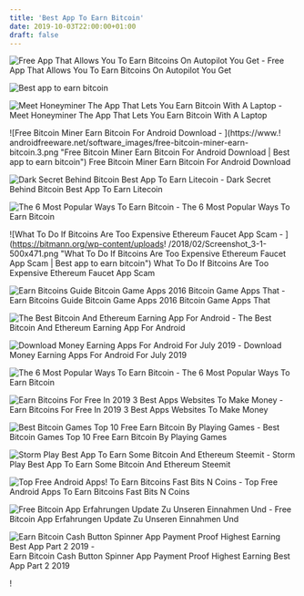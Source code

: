 ```yaml
---
title: 'Best App To Earn Bitcoin'
date: 2019-10-03T22:00:00+01:00
draft: false
---
```


![Free App That Allows You To Earn Bitcoins On Autopilot You Get - ](https://i.pinimg.com/originals/5a/9d/f0/5a9df00942bbc4873af6b55389ccf21b.png "Free App That Allows You To Earn Bitcoins On Autopilot You Get | Best app to earn bitcoin") Free App That Allows You To Earn Bitcoins On Autopilot You Get

![Best app to earn bitcoin](https://i.ytimg.com/vi/aufkxgoFS4s/hqdefault.jpg "Best app to earn bitcoin") 

![Meet Honeyminer The App That Lets You Earn Bitcoin With A Laptop - ](https://static.coindesk.com/wp-content/uploads/2018/07/shutterstock_1017628444-860x430.jpg "Meet Honeyminer The App That Lets You Earn Bitcoin With A Laptop | Best app to earn bitcoin") Meet Honeyminer The App That Lets You Earn Bitcoin With A Laptop

![Free Bitcoin Miner Earn Bitcoin For Android Download - ](https://www.!   androidfreeware.net/software_images/free-bitcoin-miner-earn-bitcoin.3.png "Free Bitcoin Miner Earn Bitcoin For Android Download | Best app to earn bitcoin") Free Bitcoin Miner Earn Bitcoin For Android Download

![Dark Secret Behind Bitcoin Best App To Earn Litecoin - ](https://toptrickstoearnbitcoin.files.wordpress.com/2017/09/earn-bitcoin.png?w\\u003d700 "Dark Secret Behind Bitcoin Best App To Earn Litecoin | Best app to earn bitcoin") Dark Secret Behind Bitcoin Best App To Earn Litecoin

![The 6 Most Popular Ways To Earn Bitcoin - ](https://coinsutra.com/wp-content/uploads/2017/10/Popular-Ways-To-Earn-Bitcoin.jpg "The 6 Most Popular Ways To Earn Bitcoin | Best app to earn bitcoin") The 6 Most Popular Ways To Earn Bitcoin

![What To Do If Bitcoins Are Too Expensive Ethereum Faucet App Scam - ](https://bitmann.org/wp-content/uploads!   /2018/02/Screenshot_3-1-500x471.png "What To Do If Bitcoins Are Too Expensive Ethereum Faucet App Scam | Best app to earn bitcoin") What To Do If Bitcoins Are Too Expensive Ethereum Faucet App Scam

![Earn Bitcoins Guide Bitcoin Game Apps 2016 Bitcoin Game Apps That - ](http://1.bp.blogspot.com/-acJzvritsgE/VpACS2Uk2AI/AAAAAAAAADs/Woc9IgpMpr8/s1600/Earn%2BBitcoin%2BGuide%2BHeader.png "Earn Bitcoins Guide Bitcoin Game Apps 2016 Bitcoin Game Apps That | Best app to earn bitcoin") Earn Bitcoins Guide Bitcoin Game Apps 2016 Bitcoin Game Apps That

![The Best Bitcoin And Ethereum Earning App For Android - ](https://miro.medium.com/max/1200/1*nupIpszKz1ui4blti8RtuA.png "The Best Bitcoin And Ethereum Earning App For Android | Best ap!   p to earn bitcoin") The Best Bitcoin And Ethereum Earning App For Android

![Download Money Earning Apps For Android For July 2019 - ](https://www.latestcouponportal.com/wp-content/uploads/2017/08/Money-Earning-Apps-for-Android.png "Download Money Earning Apps For Android For July 2019 | Best app to earn bitcoin") Download Money Earning Apps For Android For July 2019

![The 6 Most Popular Ways To Earn Bitcoin - ](https://coinsutra.com/wp-content/uploads/2017/10/Bitcoin-Search-Trend.png "The 6 Most Popular Ways To Earn Bitcoin | Best app to earn bitcoin") The 6 Most Popular Ways To Earn Bitcoin

![Earn Bitcoins For Free In 2019 3 Best Apps Websites To Make Money - ](https://www.oearners.com/wp-content/uploads/2019/05/How-to-Register.png "Earn Bitcoins For Free!    In 2019 3 Best Apps Websites To Make Money | Best app to earn bitcoin") Earn Bitcoins For Free In 2019 3 Best Apps Websites To Make Money

![Best Bitcoin Games Top 10 Free Earn Bitcoin By Playing Games - ](https://bitcoinregs.org/wp-content/uploads/2019/04/earn-bitcoin-playing-games.jpg "Best Bitcoin Games Top 10 Free Earn Bitcoin By Playing Games | Best app to earn bitcoin") Best Bitcoin Games Top 10 Free Earn Bitcoin By Playing Games

![Storm Play Best App To Earn Some Bitcoin And Ethereum Steemit - ](https://steemitimages.com/DQmezjg9ZtWy4czi9dk8KyPk3kc7Vz4WsMbwyxEHyzeoyRd/Capture.PNG "Storm Play Best App To Earn Some Bitcoin And Ethereum Steemit | Best app to earn bitcoin") Storm Play Best App To Earn Some Bitcoin And Ethereum Steemit

![Top Free Android Apps!    To Earn Bitcoins Fast Bits N Coins - ](https://cdn.bitscoins.net/wp-content/uploads/2017/01/1-compressor-1.jpg "Top Free Android Apps To Earn Bitcoins Fast Bits N Coins | Best app to earn bitcoin") Top Free Android Apps To Earn Bitcoins Fast Bits N Coins

![Free Bitcoin App Erfahrungen Update Zu Unseren Einnahmen Und - ](http://hi-berlin.de/img/6261468f3a5b908671ece11e9b6c86c5.jpg "Free Bitcoin App Erfahrungen Update Zu Unseren Einnahmen Und | Best app to earn bitcoin") Free Bitcoin App Erfahrungen Update Zu Unseren Einnahmen Und

![Earn Bitcoin Cash Button Spinner App Payment Proof Highest Earning Best App Part 2 2019 - ](https://i.ytimg.com/vi/p6MZqlQlvWE/maxresdefault.jpg "Earn Bitcoin Cash Button Spinner App Payment Proof Highest Earning Best App Part 2 2019 | Best app to earn bitcoin") Earn Bitcoin Cash Button Spinner App Payment Proof Highest Earning Best App Part 2 2019

!